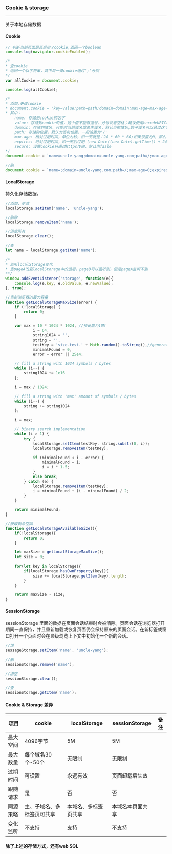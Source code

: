 ### Cookie & storage
---------
关于本地存储数据

#### Cookie
``` js
// 判断当前页面是否启用了cookie,返回一个boolean
console.log(navigator.cookieEnabled); 

/*
* 查cookie
* 返回一个以字符串，其中每一条cookie通过';'分割
*/
var allCookie = document.cookie;

console.log(allCookie);

/*
* 添加,更改cookie
* document.cookie = 'key=value;path=path;domain=domain;max-age=max-age-in-seconds;expires=data-in-GMTString-format;secure=bollean'
* 其中：
    name: 存储到cookie的名字
    value: 存储到cookie的值，这个值不能有逗号、分号或者空格；建议使用encodeURIComponent()
    domain: 存储的域名，只能时当前域名或者主域名，默认当前域名,跨子域名可以通过这个特性来获取登陆信息
    path: 存储的位置，默认为当前位置，一般设置为'/'
    max-age: 相对过期时间，单位为秒，如一天就是：24 * 60 * 60;如果设置为0，那么关闭浏览器后就会消失
    expires: 绝对过期时间，如一天后过期 (new Date((new Date).getTime() + 24 * 60 * 60 * 1000)).toUTCString
    secure: 设置cookie只通过https传输，默认为fasle
*/
document.cookie = `name=uncle-yang;domain=uncle-yang.com;path=/;max-age=${24 * 60 * 60 * 1000};`

//删
document.cookie = `name=;domain=uncle-yang.com;path=/;max-age=0;expires=Thu, 01 Jan 1970 00:00:00 GMT`
```

#### LocalStorage
持久化存储数据。
``` js
//添加，更改
localStorage.setItem('name', 'uncle-yang');

//删除
localStorage.removeItem('name');

//清空所有
localStorage.clear();

//查
let name = localStorage.getItem('name');

/*
* 监听localStorage变化
* 当pageA改变localStorage中的值后，pageB可以监听到，但是pageA监听不到
**/
window.addEventListener('storage', function(e){
    console.log(e.key, e.oldValue, e.newValue);
}, true);

//当前浏览器的最大容量
function getLocalStorageMaxSize(error) {
    if (!localStorage) {
        return 0;
    }

    var max = 10 * 1024 * 1024, //预设置为10M
            i = 64,
            string1024 = '',
            string = '',
            testKey = 'size-test-' + Math.random().toString(),//generate a random key
            minimalFound = 0,
            error = error || 25e4;

    // fill a string with 1024 symbols / bytes    
    while (i--) {
        string1024 += 1e16
    };

    i = max / 1024;

    // fill a string with 'max' amount of symbols / bytes    
    while (i--) {
        string += string1024
    };

    i = max;

    // binary search implementation
    while (i > 1) {
        try {
            localStorage.setItem(testKey, string.substr(0, i));
            localStorage.removeItem(testKey);

            if (minimalFound < i - error) {
                minimalFound = i;
                i = i * 1.5;
            }
            else break;
        } catch (e) {
            localStorage.removeItem(testKey);
            i = minimalFound + (i - minimalFound) / 2;
        }
    }

    return minimalFound;
}

//获取剩余空间
function getLocalStorageAvailableSize(){
    if(!localStorage){
        return 0;
    }

    let maxSize = getLocalStorageMaxSize();
    let size = 0;
    
    for(let key in localStorage){
        if(localStorage.hasOwnProperty(key)){
            size += localStorage.getItem(key).length;
        }
    }

    return maxSize - size;
}
```

#### SessionStorage
sessionStorage 里面的数据在页面会话结束时会被清除。页面会话在浏览器打开期间一直保持，并且重新加载或恢复页面仍会保持原来的页面会话。在新标签或窗口打开一个页面时会在顶级浏览上下文中初始化一个新的会话。
``` js
//增
sessageStorage.setItem('name', 'uncle-yang');

//删
sessionStorage.remove('name');

//清空
sessionStorage.clear();

//查
sessionStorage.getItem('name');
```

#### Cookie & Storage 差异

|项目|cookie|localStorage|sessionStorage|备注|
|----|----|----|----|-----|
|最大空间|4096字节|5M|5M||
|最大数量|每个域名30个-50个|无限制|无限制||
|过期时间|可设置|永远有效|页面卸载后失效||
|跟随请求|是|否|否||
|同源策略|主、子域名、多标签页可共享|本域名、多标签页共享|本域名本页面共享||
|变化监听|不支持|支持|不支持|

#### 除了上述的存储方式，还有web SQL
